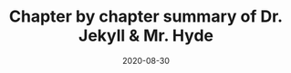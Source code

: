 ---
categories: english-literature
date: '2020-08-30'
description: This is a chapter by chapter summary of the book 'Dr Jekyll and mr. Hyde'
  adapted by Oxford University, it's an online book shipped with B1 Language for Life,
  a book for the first year of high school used in Italy.
externalUrl: https://bortox.it/Compiti-scolastici/compiti/2020/08/30/Summary-Dr.-Jekyll-and-mr.-Hyde.html
tags: summary chapter dr jekyll mr hyde oxford university b1
title: Chapter by chapter summary of Dr. Jekyll & Mr. Hyde
type: redirect
target: https://bortox.it/Compiti-scolastici/compiti/2020/08/30/Summary-Dr.-Jekyll-and-mr.-Hyde.html
---